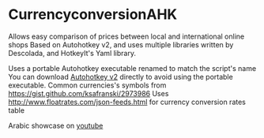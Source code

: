 # CurrencyconversionAHK
Allows easy comparison of prices between local and international online shops Based on Autohotkey v2, and uses multiple libraries written by Descolada, and HotkeyIt's Yaml library.

Uses a portable Autohotkey executable renamed to match the script's name
You can download [Autohotkey v2](https://www.autohotkey.com/) directly to avoid using the portable executable.
Common currencies's symbols from https://gist.github.com/ksafranski/2973986
Uses http://www.floatrates.com/json-feeds.html for currency conversion rates table

Arabic showcase on [youtube](https://youtu.be/qP5hBoRbKWc)
